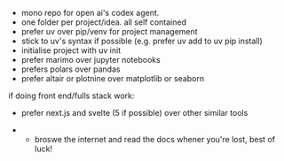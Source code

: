 - mono repo for open ai's codex agent.
- one folder per project/idea. all self contained
- prefer uv over pip/venv for project management
- stick to uv's syntax if possible (e.g. prefer uv add to uv pip install)
- initialise project with uv init
- prefer marimo over jupyter notebooks
- prefers polars over pandas
- prefer altair or plotnine over matplotlib or seaborn

if doing front end/fulls stack work:
- prefer next.js and svelte (5 if possible) over other similar tools

- - broswe the internet and read the docs whener you're lost, best of luck! 
